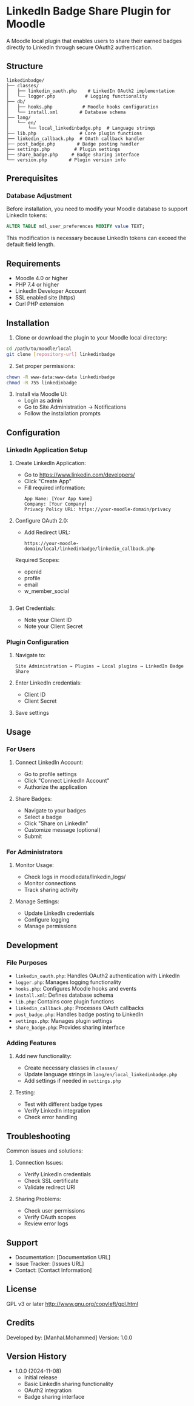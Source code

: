 # LinkedIn Badge Share Plugin for Moodle

A Moodle local plugin that enables users to share their earned badges directly to LinkedIn through secure OAuth2 authentication.

## Structure
```
linkedinbadge/
├── classes/
│   ├── linkedin_oauth.php    # LinkedIn OAuth2 implementation
│   └── logger.php           # Logging functionality
├── db/
│   ├── hooks.php           # Moodle hooks configuration
│   └── install.xml        # Database schema
├── lang/
│   └── en/
│       └── local_linkedinbadge.php  # Language strings
├── lib.php                # Core plugin functions
├── linkedin_callback.php  # OAuth callback handler
├── post_badge.php        # Badge posting handler
├── settings.php         # Plugin settings
├── share_badge.php     # Badge sharing interface
└── version.php        # Plugin version info
```
## Prerequisites

### Database Adjustment
Before installation, you need to modify your Moodle database to support LinkedIn tokens:

```sql
ALTER TABLE mdl_user_preferences MODIFY value TEXT;
```

This modification is necessary because LinkedIn tokens can exceed the default field length.

## Requirements
- Moodle 4.0 or higher
- PHP 7.4 or higher
- LinkedIn Developer Account
- SSL enabled site (https)
- Curl PHP extension

## Installation

1. Clone or download the plugin to your Moodle local directory:
```bash
cd /path/to/moodle/local
git clone [repository-url] linkedinbadge
```

2. Set proper permissions:
```bash
chown -R www-data:www-data linkedinbadge
chmod -R 755 linkedinbadge
```

3. Install via Moodle UI:
   - Login as admin
   - Go to Site Administration → Notifications
   - Follow the installation prompts

## Configuration

### LinkedIn Application Setup

1. Create LinkedIn Application:
   - Go to https://www.linkedin.com/developers/
   - Click "Create App"
   - Fill required information:
     ```
     App Name: [Your App Name]
     Company: [Your Company]
     Privacy Policy URL: https://your-moodle-domain/privacy
     ```

2. Configure OAuth 2.0:
   - Add Redirect URL:
     ```
     https://your-moodle-domain/local/linkedinbadge/linkedin_callback.php
     ```
    Required Scopes:
     - openid
     - profile
     - email
     - w_member_social
     ```
3. Get Credentials:
   - Note your Client ID
   - Note your Client Secret

### Plugin Configuration

1. Navigate to:
   ```
   Site Administration → Plugins → Local plugins → LinkedIn Badge Share
   ```

2. Enter LinkedIn credentials:
   - Client ID
   - Client Secret

3. Save settings

## Usage

### For Users

1. Connect LinkedIn Account:
   - Go to profile settings
   - Click "Connect LinkedIn Account"
   - Authorize the application

2. Share Badges:
   - Navigate to your badges
   - Select a badge
   - Click "Share on LinkedIn"
   - Customize message (optional)
   - Submit

### For Administrators

1. Monitor Usage:
   - Check logs in moodledata/linkedin_logs/
   - Monitor connections
   - Track sharing activity

2. Manage Settings:
   - Update LinkedIn credentials
   - Configure logging
   - Manage permissions

## Development

### File Purposes

- `linkedin_oauth.php`: Handles OAuth2 authentication with LinkedIn
- `logger.php`: Manages logging functionality
- `hooks.php`: Configures Moodle hooks and events
- `install.xml`: Defines database schema
- `lib.php`: Contains core plugin functions
- `linkedin_callback.php`: Processes OAuth callbacks
- `post_badge.php`: Handles badge posting to LinkedIn
- `settings.php`: Manages plugin settings
- `share_badge.php`: Provides sharing interface

### Adding Features

1. Add new functionality:
   - Create necessary classes in `classes/`
   - Update language strings in `lang/en/local_linkedinbadge.php`
   - Add settings if needed in `settings.php`

2. Testing:
   - Test with different badge types
   - Verify LinkedIn integration
   - Check error handling

## Troubleshooting

Common issues and solutions:

1. Connection Issues:
   - Verify LinkedIn credentials
   - Check SSL certificate
   - Validate redirect URI

2. Sharing Problems:
   - Check user permissions
   - Verify OAuth scopes
   - Review error logs

## Support

- Documentation: [Documentation URL]
- Issue Tracker: [Issues URL]
- Contact: [Contact Information]

## License

GPL v3 or later
http://www.gnu.org/copyleft/gpl.html

## Credits

Developed by: [Manhal.Mohammed]
Version: 1.0.0

## Version History

- 1.0.0 (2024-11-08)
  - Initial release
  - Basic LinkedIn sharing functionality
  - OAuth2 integration
  - Badge sharing interface
